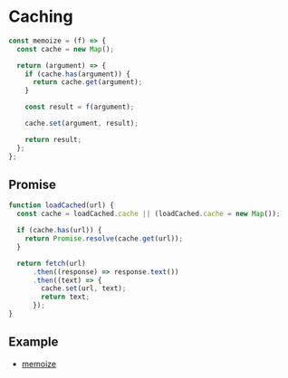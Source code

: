 # Caching

```js
const memoize = (f) => {
  const cache = new Map();

  return (argument) => {
    if (cache.has(argument)) {
      return cache.get(argument);
    }

    const result = f(argument);

    cache.set(argument, result);

    return result;
  };
};
```

## Promise

```js
function loadCached(url) {
  const cache = loadCached.cache || (loadCached.cache = new Map());

  if (cache.has(url)) {
    return Promise.resolve(cache.get(url));
  }

  return fetch(url)
      .then((response) => response.text())
      .then((text) => {
        cache.set(url, text);
        return text;
      });
}
```

## Example

- [memoize](https://github.com/lodash/lodash/blob/master/memoize.js)
